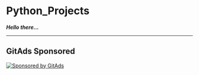 # Python_Projects

***Hello there...***




-----
<!-- GitAds-Verify: D41PB7M1JQB5GFFEALDIN1UZ855L63QG -->
## GitAds Sponsored
[![Sponsored by GitAds](https://gitads.dev/v1/ad-serve?source=aftab700/python_projects@github)](https://gitads.dev/v1/ad-track?source=aftab700/python_projects@github)

